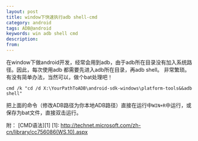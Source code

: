 ```yaml
---
layout: post
title: window下快速执行adb shell-cmd
category: android
tags: ADB@android
keywords: win adb shell cmd
description: 
from: 
---
```

在window下做android开发，经常会用到adb，由于adb所在目录没有加入系统路径。因此，每次使用adb 都需要先进入adb所在目录，再adb shell。 
非常繁琐。有没有简单办法，当然可以，做个bat处理吧！

    cmd /k "cd /d X:\YourPathToADB\android-sdk-windows\platform-tools&&adb shell"
把上面的命令（修改ADB路径为你本地ADB路径）直接在运行中```WIN+R```中运行，或保存为bat文件，直接双击运行。

附：
[CMD语法][1]
[1]: http://technet.microsoft.com/zh-cn/library/cc756086(WS.10).aspx